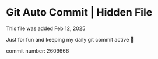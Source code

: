 # Git Auto Commit | Hidden File

This file was added Feb 12, 2025

Just for fun and keeping my daily git commit active 🤪

commit number: 2609666
